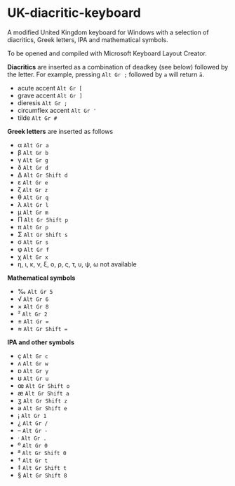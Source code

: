# UK-diacritic-keyboard
A modified United Kingdom keyboard for Windows with a selection of diacritics, Greek letters, IPA and mathematical symbols.

To be opened and compiled with Microsoft Keyboard Layout Creator.

**Diacritics** are inserted as a combination of deadkey (see below) followed by the letter. For example, pressing `Alt Gr ;` followed by `a` will return `ä`.
- acute accent `Alt Gr [`
- grave accent `Alt Gr ]`
- dieresis `Alt Gr ;`
- circumflex accent `Alt Gr '`
- tilde `Alt Gr #`

**Greek letters** are inserted as follows 
- α `Alt Gr a`
- β `Alt Gr b`
- γ `Alt Gr g`
- δ `Alt Gr d`
- Δ `Alt Gr Shift d`
- ε `Alt Gr e`
- ζ `Alt Gr z`
- θ `Alt Gr q`
- λ `Alt Gr l`
- μ `Alt Gr m`
- Π `Alt Gr Shift p`
- π `Alt Gr p`
- Σ `Alt Gr Shift s`
- σ `Alt Gr s`
- φ `Alt Gr f`
- χ `Alt Gr x`
- η, ι, κ, ν, ξ, ο, ρ, ς, τ, υ, ψ, ω not available

**Mathematical symbols**
- ‰ `Alt Gr 5`
- √ `Alt Gr 6`
- × `Alt Gr 8`
- ² `Alt Gr 2`
- ± `Alt Gr =`
- ≈ `Alt Gr Shift =`

**IPA and other symbols**
- ç `Alt Gr c`
- ʌ `Alt Gr w`
- ɒ `Alt Gr y`
- ʊ `Alt Gr u`
- œ `Alt Gr Shift o`
- æ `Alt Gr Shift a`
- ʒ `Alt Gr Shift z`
- ə `Alt Gr Shift e`
- ¡ `Alt Gr 1`
- ¿ `Alt Gr /`
- – `Alt Gr -`
- · `Alt Gr .`
- º `Alt Gr 0`
- ª `Alt Gr Shift 0`
- † `Alt Gr t`
- ‡ `Alt Gr Shift t`
- § `Alt Gr Shift 8`
